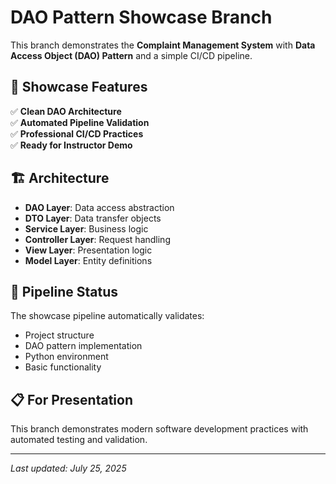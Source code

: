 # DAO Pattern Showcase Branch

This branch demonstrates the **Complaint Management System** with **Data Access Object (DAO) Pattern** and a simple CI/CD pipeline.

## 🎯 Showcase Features

✅ **Clean DAO Architecture**  
✅ **Automated Pipeline Validation**  
✅ **Professional CI/CD Practices**  
✅ **Ready for Instructor Demo**

## 🏗️ Architecture

- **DAO Layer**: Data access abstraction
- **DTO Layer**: Data transfer objects  
- **Service Layer**: Business logic
- **Controller Layer**: Request handling
- **View Layer**: Presentation logic
- **Model Layer**: Entity definitions

## 🚀 Pipeline Status

The showcase pipeline automatically validates:
- Project structure
- DAO pattern implementation
- Python environment
- Basic functionality

## 📋 For Presentation

This branch demonstrates modern software development practices with automated testing and validation.

---
*Last updated: July 25, 2025*
